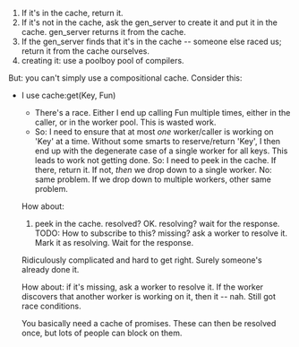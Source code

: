 1. If it's in the cache, return it.
2. If it's not in the cache, ask the gen_server to create it and put it in the cache. gen_server returns it from the cache.
3. If the gen_server finds that it's in the cache -- someone else raced us; return it from the cache ourselves.
4. creating it: use a poolboy pool of compilers.


But: you can't simply use a compositional cache. Consider this:

- I use cache:get(Key, Fun)
    - There's a race. Either I end up calling Fun multiple times, either in the caller, or in the worker pool. This is wasted work.
    - So: I need to ensure that at most _one_ worker/caller is working on 'Key' at a time. Without some smarts to reserve/return 'Key', I then end up with the degenerate case of a single worker for all keys. This leads to work not getting done.
    So: I need to peek in the cache. If there, return it. If not, _then_ we drop down to a single worker. No: same problem.
    If we drop down to multiple workers, other same problem.

    How about:

    1. peek in the cache. resolved? OK.
    resolving? wait for the response. TODO: How to subscribe to this?
    missing? ask a worker to resolve it. Mark it as resolving. Wait for the response.

    Ridiculously complicated and hard to get right. Surely someone's already done it.

    How about: if it's missing, ask a worker to resolve it. If the worker discovers that another worker is working on it, then it -- nah. Still got race conditions.

    You basically need a cache of promises. These can then be resolved once, but lots of people can block on them.

